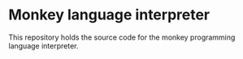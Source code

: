 # Monkey language interpreter

This repository holds the source code for the monkey programming language interpreter.
